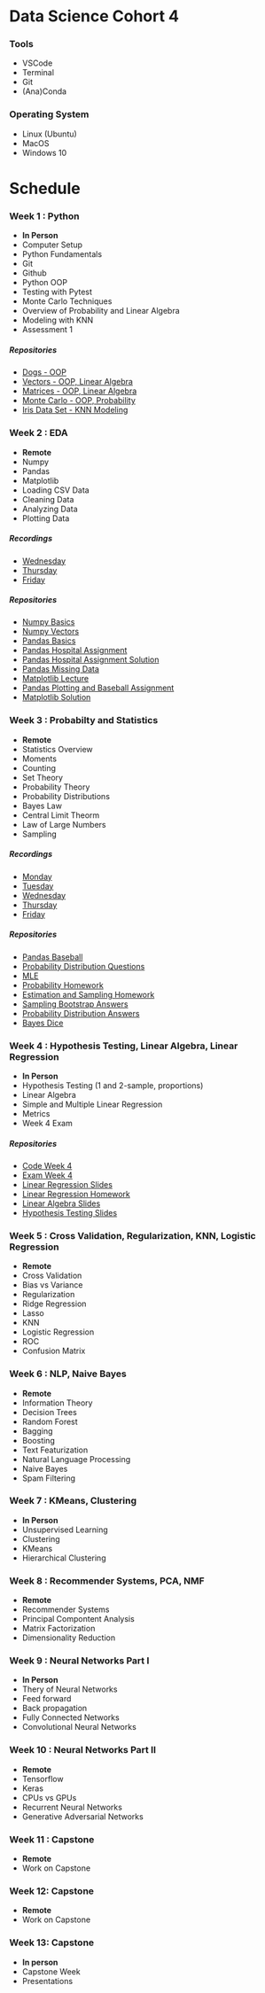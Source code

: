 # Data Science Cohort 4

### Tools

- VSCode
- Terminal
- Git
- (Ana)Conda

### Operating System

- Linux (Ubuntu)
- MacOS
- Windows 10

# Schedule

### Week 1 : Python

- **In Person**
- Computer Setup
- Python Fundamentals
- Git
- Github
- Python OOP
- Testing with Pytest
- Monte Carlo Techniques
- Overview of Probability and Linear Algebra
- Modeling with KNN
- Assessment 1

##### Repositories

- [Dogs - OOP](https://github.com/data-science-ml/who-let-the-dogs-out)
- [Vectors - OOP, Linear Algebra](https://github.com/data-science-ml/all-the-vectors)
- [Matrices - OOP, Linear Algebra](https://github.com/data-science-ml/enter-the-matrix)
- [Monte Carlo - OOP, Probability](https://github.com/data-science-ml/monte-carlo)
- [Iris Data Set - KNN Modeling](https://github.com/data-science-ml/knn-iris-data-set)

### Week 2 : EDA

- **Remote**
- Numpy
- Pandas
- Matplotlib
- Loading CSV Data
- Cleaning Data
- Analyzing Data
- Plotting Data

##### Recordings

- [Wednesday](https://global.gotomeeting.com/play/recording/e91c304a7cba0fdd8ec651faf4186626255123d4b544778b842880da6a142d7d)
- [Thursday](https://global.gotomeeting.com/play/recording/e8cbb1dc8a489423728b3457bb0889d1712fe5065932d311fe56a8ba37b0ec88)
- [Friday](https://global.gotomeeting.com/play/recording/535c1d787df5dd5f189ed375fd130631071c306fa44f4dac17345f0b48463447)

##### Repositories

- [Numpy Basics](https://github.com/data-science-ml/numpy-basics)
- [Numpy Vectors](https://github.com/data-science-ml/numpy-vectors)
- [Pandas Basics](https://github.com/data-science-ml/pandas-basics)
- [Pandas Hospital Assignment](https://github.com/gschool/dsi-pandas)
- [Pandas Hospital Assignment Solution](https://github.com/data-science-ml/pandas-assignment)
- [Pandas Missing Data](https://github.com/data-science-ml/pandas-missing-data)
- [Matplotlib Lecture](https://github.com/gSchool/DSI_Lectures/tree/master/pandas-matplotlib/natalie_hunt)
- [Pandas Plotting and Baseball Assignment](https://github.com/gschool/dsi-pandas-matplotlib)
- [Matplotlib Solution](https://github.com/data-science-ml/matplotlib-assignment-solution)

### Week 3 : Probabilty and Statistics

- **Remote**
- Statistics Overview
- Moments
- Counting
- Set Theory
- Probability Theory
- Probability Distributions
- Bayes Law
- Central Limit Theorm
- Law of Large Numbers
- Sampling

##### Recordings

- [Monday](https://global.gotomeeting.com/play/recording/6fe1831041f3fecd09f8f93a181ff0e4769a1a834ec945e3f98b9df24a0c2d4e)
- [Tuesday](https://global.gotomeeting.com/play/recording/7e844a93ce0e45dba99809bbe20d8dd7823da6683c5faf619defe36ef758073e)
- [Wednesday](https://global.gotomeeting.com/play/recording/5956fd16c051bac7f181419bc8481f2354cd240e5225fbc325d5b7b5f605af9c)
- [Thursday](https://global.gotomeeting.com/play/recording/f91b0d7497c6980cb5988aed95a1f4c3f5e224626ccd7c6890e9aa7e34054864)
- [Friday](https://global.gotomeeting.com/play/recording/aeb94677db8b57ef8dfc2719136575d6d07696b9c94672aebb868d4cef322048)

##### Repositories

- [Pandas Baseball](https://github.com/data-science-ml/baseball-pandas)
- [Probability Distribution Questions](https://github.com/data-science-ml/probability-distribution-questions)
- [MLE](https://github.com/data-science-ml/probability-plotting-mle)
- [Probability Homework](https://github.com/gschool/dsi-probability)
- [Estimation and Sampling Homework](https://github.com/gschool/dsi-estimation-sampling)
- [Sampling Bootstrap Answers](https://github.com/data-science-ml/sampling-bootstrap-answers)
- [Probability Distribution Answers](https://github.com/data-science-ml/probability-dist-answers)
- [Bayes Dice](https://github.com/data-science-ml/bayes-dice)

### Week 4 : Hypothesis Testing, Linear Algebra, Linear Regression

- **In Person**
- Hypothesis Testing (1 and 2-sample, proportions)
- Linear Algebra
- Simple and Multiple Linear Regression
- Metrics
- Week 4 Exam

##### Repositories

- [Code Week 4](https://github.com/data-science-ml/week-4-code)
- [Exam Week 4](https://github.com/data-science-ml/week-4-exam)
- [Linear Regression Slides](https://github.com/gschool/DSI_Lectures/tree/master/linear-regression)
- [Linear Regression Homework](https://github.com/gSchool/dsi-linear-regression/blob/master/pair.md)
- [Linear Algebra Slides](https://github.com/gschool/DSI_Lectures/tree/master/linear-algebra-eda)
- [Hypothesis Testing Slides](https://github.com/gschool/DSI_Lectures/tree/master/ab-testing)
















### Week 5 : Cross Validation, Regularization, KNN, Logistic Regression

- **Remote**
- Cross Validation
- Bias vs Variance
- Regularization
- Ridge Regression
- Lasso
- KNN
- Logistic Regression
- ROC
- Confusion Matrix


### Week 6 : NLP, Naive Bayes

- **Remote**
- Information Theory
- Decision Trees
- Random Forest
- Bagging
- Boosting
- Text Featurization
- Natural Language Processing
- Naive Bayes
- Spam Filtering




















### Week 7 : KMeans, Clustering

- **In Person**
- Unsupervised Learning
- Clustering
- KMeans
- Hierarchical Clustering

### Week 8 : Recommender Systems, PCA, NMF

- **Remote**
- Recommender Systems
- Principal Compontent Analysis
- Matrix Factorization
- Dimensionality Reduction

### Week 9 : Neural Networks Part I

- **In Person**
- Thery of Neural Networks
- Feed forward
- Back propagation
- Fully Connected Networks
- Convolutional Neural Networks

### Week 10 : Neural Networks Part II

- **Remote**
- Tensorflow
- Keras
- CPUs vs GPUs
- Recurrent Neural Networks
- Generative Adversarial Networks

### Week 11 : Capstone

- **Remote**
- Work on Capstone

### Week 12: Capstone

- **Remote**
- Work on Capstone

### Week 13: Capstone

- **In person**
- Capstone Week
- Presentations

